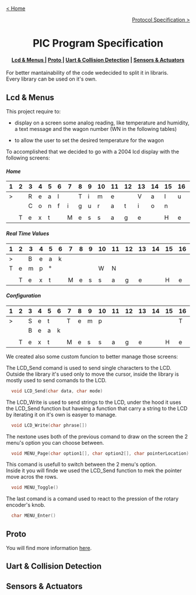 [< Home](../README.md)

[<p align="right">Protocol Specification ></p>](../Protocol/README.md)

**<h1 align="center">PIC Program Specification</h1>**

<div align="center">  
<h4>
    <a href="#lcd--menus"> Lcd & Menus </a>
  | <a href="#proto"> Proto </a>
  | <a href="#uart--collision-detection"> Uart & Collision Detection</a>
  | <a href="#sensors--actuators"> Sensors & Actuators </a>
</h4>
</div>

For better mantainability of the code wedecided to split it in libraris.   
Every library can be used on it's own.

## **Lcd & Menus**

This project require to:

* display on a screen some analog reading, like temperature and humidity, a text message and the wagon number (WN in the following tables)

* to allow the user to set the desired temperature for the wagon

To accomplished that we decided to go with a 2004 lcd display with the following screens:

#### *Home*

|1|2|3|4|5|6|7|8|9|10|11|12|13|14|15|16|17|18|19|20|
|-|-|-|-|-|-|-|-|-|-|-|-|-|-|-|-|-|-|-|-|
|>| |R|e|a|l| |T|i|m|e| |V|a|l|u|e|s| | |
| | |C|o|n|f|i|g|u|r|a|t|i|o|n| | | | | |
| | | | | | | | | | | | | | | | | | | | |
| |T|e|x|t| |M|e|s|s|a|g|e| |H|e|r|e| | |

#### *Real Time Values*

|1|2|3|4|5|6|7|8|9|10|11|12|13|14|15|16|17|18|19|20|
|-|-|-|-|-|-|-|-|-|-|-|-|-|-|-|-|-|-|-|-|
|>| |B|e|a|k| | | | | | | | | | | | | | |
|T|e|m|p|°| | | | |W|N| | | | | |H|u|m|%|
| | | | | | | | | | | | | | | | | | | | |
| |T|e|x|t| |M|e|s|s|a|g|e| |H|e|r|e| | |

#### *Configuration*

|1|2|3|4|5|6|7|8|9|10|11|12|13|14|15|16|17|18|19|20|
|-|-|-|-|-|-|-|-|-|-|-|-|-|-|-|-|-|-|-|-|
|>| |S|e|t| |T|e|m|p| | | | | |T|e|m|p|°|
| | |B|e|a|k| | | | | | | | | | | | | | |
| | | | | | | | | | | | | | | | | | | | |
| |T|e|x|t| |M|e|s|s|a|g|e| |H|e|r|e| | |

We created also some custom funcion to better manage those screens:

The LCD_Send comand is used to send single characters to the LCD.   
Outside the library it's used only to move the cursor, inside the library is mostly used to send comands to the LCD.

``` C
  void LCD_Send(char data, char mode)
```

The LCD_Write is used to send strings to the LCD, under the hood it uses the LCD_Send function but haveing a function that carry a string to the LCD by iterating it on it's own is easyer to manage.

``` C
  void LCD_Write(char phrase[])
```

The nextone uses both of the previous comand to draw on the screen the 2 menu's option you can choose between.

``` C
  void MENU_Page(char option1[], char option2[], char pointerLocation)
```

This comand is usefull to switch between the 2 menu's option.   
Inside it you will finde we used the LCD_Send function to mek the pointer move acros the rows.

``` C
  void MENU_Toggle()
```

The last comand is a comand used to react to the pression of the rotary encoder's knob.

``` C
  char MENU_Enter()
```

## **Proto**

You will find more information [here](../Protocol/README.md).

## **Uart & Collision Detection**

## **Sensors & Actuators**